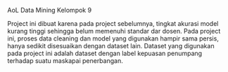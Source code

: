 AoL Data Mining Kelompok 9

Project ini dibuat karena pada project sebelumnya, tingkat akurasi model kurang tinggi sehingga belum memenuhi standar dar dosen. Pada project ini, proses data cleaning dan model yang digunakan hampir sama persis, hanya sedikit disesuaikan dengan dataset lain. Dataset yang digunakan pada project ini adalah dataset dengan label kepuasan penumpang terhadap suatu maskapai penerbangan.
